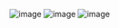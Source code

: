 ![image](https://github.com/harshita-lakhchaura/Codeforces_Practice/assets/96336647/d7cc89e2-c863-4d49-bda3-96fdaf32fc92)
![image](https://github.com/harshita-lakhchaura/Codeforces_Practice/assets/96336647/9107be2c-ffbc-4846-a6d5-2d1db1da0018)
![image](https://github.com/harshita-lakhchaura/Codeforces_Practice/assets/96336647/44e4a9cf-14f2-449f-882b-9d7e27813deb)
